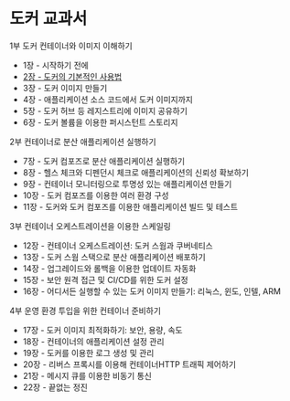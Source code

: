 # 도커 교과서

1부 도커 컨테이너와 이미지 이해하기
- 1장 - 시작하기 전에
- [2장 - 도커의 기본적인 사용법](./2_도커의_기본적인_사용법.md)
- 3장 - 도커 이미지 만들기
- 4장 - 애플리케이션 소스 코드에서 도커 이미지까지
- 5장 - 도커 허브 등 레지스트리에 이미지 공유하기
- 6장 - 도커 볼륨을 이용한 퍼시스턴트 스토리지

2부 컨테이너로 분산 애플리케이션 실행하기
- 7장 - 도커 컴포즈로 분산 애플리케이션 실행하기
- 8장 - 헬스 체크와 디펜던시 체크로 애플리케이션의 신뢰성 확보하기
- 9장 - 컨테이너 모니터링으로 투명성 있는 애플리케이션 만들기
- 10장 - 도커 컴포즈를 이용한 여러 환경 구성
- 11장 - 도커와 도커 컴포즈를 이용한 애플리케이션 빌드 및 테스트

3부 컨테이너 오케스트레이션을 이용한 스케일링
- 12장 - 컨테이너 오케스트레이션: 도커 스웜과 쿠버네티스
- 13장 - 도커 스웜 스택으로 분산 애플리케이션 배포하기
- 14장 - 업그레이드와 롤백을 이용한 업데이트 자동화
- 15장 - 보안 원격 접근 및 CI/CD를 위한 도커 설정
- 16장 - 어디서든 실행할 수 있는 도커 이미지 만들기: 리눅스, 윈도, 인텔, ARM

4부 운영 환경 투입을 위한 컨테이너 준비하기
- 17장 - 도커 이미지 최적화하기: 보안, 용량, 속도
- 18장 - 컨테이너의 애플리케이션 설정 관리
- 19장 - 도커를 이용한 로그 생성 및 관리
- 20장 - 리버스 프록시를 이용해 컨테이너HTTP 트래픽 제어하기
- 21장 - 메시지 큐를 이용한 비동기 통신
- 22장 - 끝없는 정진